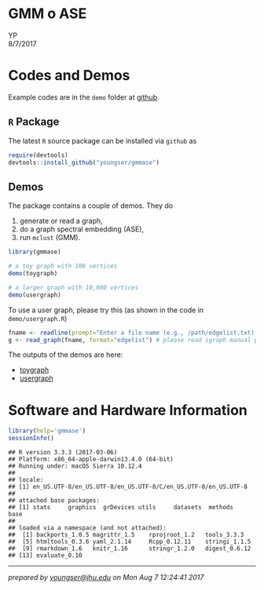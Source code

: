 # GMM o ASE
YP  
8/7/2017  



# Codes and Demos

Example codes are in the `demo` folder at [github](https://github.com/youngser/gmmase).

## `R` Package

The latest `R` source package can be installed via `github` as


```r
require(devtools)
devtools::install_github("youngser/gmmase")
```

## Demos

The package contains a couple of demos. They do

1. generate or read a graph,
2. do a graph spectral embedding (ASE),
3. run `mclust` (GMM).


```r
library(gmmase)

# a toy graph with 100 vertices
demo(toygraph)

# a larger graph with 10,000 vertices
demo(usergraph)
```

To use a user graph, please try this (as shown in the code in `demo/usergraph.R`)


```r
fname <- readline(prompt="Enter a file name (e.g., /path/edgelist.txt): ")
g <- read_graph(fname, format="edgelist") # please read igraph manual page for details.
```

The outputs of the demos are here:

* [toygraph](http://www.cis.jhu.edu/~parky/gmmase/demo/toygraph.html)
* [usergraph](http://www.cis.jhu.edu/~parky/gmmase/demo/usergraph.html)

# Software and Hardware Information


```r
library(help='gmmase')
sessionInfo()
```

```
## R version 3.3.3 (2017-03-06)
## Platform: x86_64-apple-darwin13.4.0 (64-bit)
## Running under: macOS Sierra 10.12.4
## 
## locale:
## [1] en_US.UTF-8/en_US.UTF-8/en_US.UTF-8/C/en_US.UTF-8/en_US.UTF-8
## 
## attached base packages:
## [1] stats     graphics  grDevices utils     datasets  methods   base     
## 
## loaded via a namespace (and not attached):
##  [1] backports_1.0.5 magrittr_1.5    rprojroot_1.2   tools_3.3.3    
##  [5] htmltools_0.3.6 yaml_2.1.14     Rcpp_0.12.11    stringi_1.1.5  
##  [9] rmarkdown_1.6   knitr_1.16      stringr_1.2.0   digest_0.6.12  
## [13] evaluate_0.10
```

-----
*prepared by <youngser@jhu.edu> on Mon Aug  7 12:24:41 2017*

